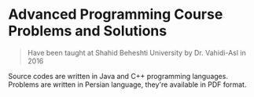 # Advanced Programming Course Problems and Solutions
>Have been taught at Shahid Beheshti University by Dr. Vahidi-Asl in 2016

Source codes are written in Java and C++ programming languages.
Problems are written in Persian language, they're available in PDF format.

